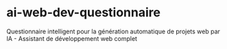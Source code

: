 # ai-web-dev-questionnaire
Questionnaire intelligent pour la génération automatique de projets web par IA - Assistant de développement web complet
